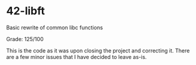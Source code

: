 # 42-libft
Basic rewrite of common libc functions

Grade: 125/100

This is the code as it was upon closing the project and correcting it.
There are a few minor issues that I have decided to leave as-is.
